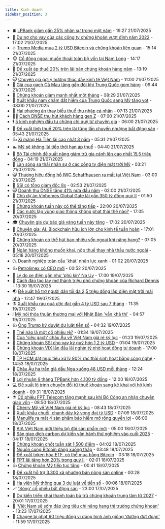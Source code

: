 ```yaml
---
title: Kinh doanh
sidebar_position: 3
---
```


<!-- vnexpress-kinh-doanh:START -->
- ⛽️ [LPBank giảm gần 25% nhân sự trong một năm](https://vnexpress.net/ngan-hang-lpbank-giam-gan-25-nhan-su-trong-mot-nam-4917108.html) - 19:27 21/07/2025
- 🐲 [Dư nợ cho vay của các công ty chứng khoán vượt đỉnh năm 2022](https://vnexpress.net/du-no-cho-vay-cua-cac-cong-ty-chung-khoan-vuot-dinh-nam-2022-4916952.html) - 17:02 21/07/2025
- 🔥 [Trump Media mua 2 tỷ USD Bitcoin và chứng khoán liên quan](https://vnexpress.net/trump-media-mua-2-ty-usd-bitcoin-va-chung-khoan-lien-quan-4917132.html) - 15:14 21/07/2025
- 🐵 [Cổ đông ngoại muốn thoái toàn bộ vốn tại Nam Long](https://vnexpress.net/co-dong-ngoai-muon-thoai-toan-bo-von-tai-nam-long-4917110.html) - 14:17 21/07/2025
- 🦅 [Đề xuất áp thuế 20% trên lãi bán chứng khoán hàng năm](https://vnexpress.net/de-xuat-ap-thue-20-tren-lai-ban-chung-khoan-hang-nam-4917054.html) - 13:19 21/07/2025
- 😺 [Chuyên gia gợi ý hướng thúc đẩy kinh tế Việt Nam](https://vnexpress.net/chuyen-gia-goi-y-huong-thuc-day-kinh-te-viet-nam-4910937.html) - 11:00 21/07/2025
- 🤩 [Giá cua gạch Cà Mau tăng gấp đôi khi Trung Quốc gom hàng](https://vnexpress.net/gia-cua-gach-ca-mau-tang-gap-doi-khi-trung-quoc-gom-hang-4916985.html) - 09:44 21/07/2025
- 🌮 [Chứng khoán giảm mạnh nhất một tháng](https://vnexpress.net/chung-khoan-giam-manh-nhat-mot-thang-4917003.html) - 08:29 21/07/2025
- 🧰 [Xuất khẩu nam châm đất hiếm của Trung Quốc sang Mỹ tăng vọt](https://vnexpress.net/xuat-khau-nam-cham-dat-hiem-cua-trung-quoc-sang-my-tang-vot-4916842.html) - 08:00 21/07/2025
- 🤔 [Hai phương án thay biểu thuế thu nhập cá nhân](https://vnexpress.net/hai-phuong-an-thay-bieu-thue-thu-nhap-ca-nhan-4916925.html) - 07:13 21/07/2025
- 🧑‍💻 [Cách DNSE thu hút khách hàng gen Z](https://vnexpress.net/cach-dnse-thu-hut-khach-hang-gen-z-4916725.html) - 07:00 21/07/2025
- 🕴 [5 kinh nghiệm đầu tư chứng chỉ quỹ từ chuyên gia](https://vnexpress.net/5-kinh-nghiem-dau-tu-chung-chi-quy-tu-chuyen-gia-4916749.html) - 06:00 21/07/2025
- 🦩 [Đề xuất tính thuế 20% trên lãi từng lần chuyển nhượng bất động sản](https://vnexpress.net/de-xuat-tinh-thue-20-tren-lai-tung-lan-chuyen-nhuong-bat-dong-san-4916909.html) - 05:43 21/07/2025
- 👍 [Xi măng Hà Tiên lãi cao nhất 3 năm](https://vnexpress.net/ong-lon-xi-mang-vicem-ha-tien-lai-cao-nhat-3-nam-4916841.html) - 05:31 21/07/2025
- 🏊 [Mỹ sẽ không lùi tiếp thời hạn áp thuế](https://vnexpress.net/my-se-khong-lui-tiep-thoi-han-ap-thue-4916778.html) - 04:40 21/07/2025
- 🤡 [Bộ Tài chính đề xuất nâng giảm trừ gia cảnh lên cao nhất 15,5 triệu đồng](https://vnexpress.net/bo-tai-chinh-de-xuat-nang-giam-tru-gia-canh-len-cao-nhat-15-5-trieu-dong-4916840.html) - 04:19 21/07/2025
- 👀 [Làn sóng sa thải nhân sự ở các công ty điện mặt trời Mỹ](https://vnexpress.net/lan-song-sa-thai-nhan-su-o-cac-cong-ty-dien-mat-troi-my-4916808.html) - 03:21 21/07/2025
- 😺 [Thương hiệu đồng hồ IWC Schaffhausen ra mắt tại Việt Nam](https://vnexpress.net/thuong-hieu-dong-ho-iwc-schaffhausen-ra-mat-tai-viet-nam-4915915.html) - 03:00 21/07/2025
- 🦣 [SSI có tổng giám đốc 8x](https://vnexpress.net/ssi-co-tong-giam-doc-8x-4916738.html) - 02:53 21/07/2025
- 😺 [Doanh thu DNSE tăng 41% nửa đầu năm](https://vnexpress.net/doanh-thu-dnse-tang-41-nua-dau-nam-4916727.html) - 02:00 21/07/2025
- 💼 [Chủ dự án Vinhomes Global Gate lãi gần 350 tỷ đồng quý II](https://vnexpress.net/chu-du-an-vinhomes-global-gate-lai-gan-350-ty-dong-quy-ii-4916655.html) - 01:50 21/07/2025
- 🤗 [Chứng khoán tuần này có thể tăng tiếp](https://vnexpress.net/chung-khoan-tuan-nay-co-the-tang-tiep-4916598.html) - 22:00 20/07/2025
- 👀 [Các nước lập vùng giao thông không phát thải thế nào?](https://vnexpress.net/cac-nuoc-lap-vung-giao-thong-khong-phat-thai-the-nao-4916026.html) - 17:05 20/07/2025
- 🎓 [Chuyên gia dự báo giá vàng tuần này tăng](https://vnexpress.net/chuyen-gia-du-bao-gia-vang-tuan-nay-tang-4916612.html) - 17:02 20/07/2025
- 🗽 [Chuyên gia: AI, Blockchain hữu ích lớn cho kinh tế tuần hoàn](https://vnexpress.net/chuyen-gia-ai-blockchain-huu-ich-lon-cho-kinh-te-tuan-hoan-4916625.html) - 17:01 20/07/2025
- 🚀 [Chứng khoán có thể hút bao nhiêu vốn ngoại khi nâng hạng?](https://vnexpress.net/chung-khoan-co-the-hut-bao-nhieu-von-ngoai-khi-nang-hang-4916542.html) - 07:05 20/07/2025
- 🤗 [Ngân hàng không muốn khai, nộp thuế thay nhà thầu nước ngoài](https://vnexpress.net/ngan-hang-khong-muon-khai-nop-thue-thay-nha-thau-nuoc-ngoai-4916555.html) - 05:18 20/07/2025
- 🌜 [Doanh nghiệp toàn cầu &#39;khát&#39; nhân lực xanh](https://vnexpress.net/doanh-nghiep-toan-cau-khat-nhan-luc-xanh-4916365.html) - 01:02 20/07/2025
- 👍 [Petrolimex có CEO mới](https://vnexpress.net/petrolimex-co-ceo-moi-4916466.html) - 00:52 20/07/2025
- 🤖 [Lý do xe điện gần như &#39;phủ kín&#39; Na Uy](https://vnexpress.net/ly-do-xe-dien-gan-nhu-phu-kin-na-uy-4914571.html) - 17:00 19/07/2025
- 🫣 [Cách đào tạo tay mơ thành triệu phú chứng khoán của Richard Dennis](https://vnexpress.net/cach-dao-tao-tay-mo-thanh-trieu-phu-chung-khoan-cua-richard-dennis-4916364.html) - 13:30 19/07/2025
- 🌏 [Đề xuất hỗ trợ người dân tối đa 2,5 triệu đồng lắp điện mặt trời mái nhà](https://vnexpress.net/de-xuat-ho-tro-nguoi-dan-toi-da-2-5-trieu-dong-lap-dien-mat-troi-mai-nha-4916424.html) - 12:47 19/07/2025
- ⚗️ [Xuất khẩu rau quả ước đạt gần 4 tỷ USD sau 7 tháng](https://vnexpress.net/xuat-khau-rau-qua-uoc-dat-gan-4-ty-usd-sau-7-thang-4916371.html) - 11:35 19/07/2025
- 🕯 [Mỹ nói thỏa thuận thương mại với Nhật Bản &#39;vẫn khả thi&#39;](https://vnexpress.net/my-noi-thoa-thuan-thuong-mai-voi-nhat-ban-van-kha-thi-4916270.html) - 04:57 19/07/2025
- 👍 [Ông Trump ký duyệt dự luật tiền số](https://vnexpress.net/ong-trump-ky-duyet-du-luat-tien-so-4916253.html) - 04:32 19/07/2025
- 🤠 [Thế nào là một cổ phiếu rẻ?](https://vnexpress.net/the-nao-la-mot-co-phieu-re-4909475.html) - 01:34 19/07/2025
- 🌊 [Cua &#39;siêu gạch&#39; châu Âu về Việt Nam giá rẻ kỷ lục](https://vnexpress.net/cua-sieu-gach-chau-au-ve-viet-nam-gia-re-ky-luc-4915093.html) - 01:23 19/07/2025
- 🌈 [Chứng khoán SSI cho vay ký quỹ hơn 1,2 tỷ USD](https://vnexpress.net/chung-khoan-ssi-cho-vay-ky-quy-hon-1-2-ty-usd-4916186.html) - 01:04 19/07/2025
- 🥳 [Chứng khoán VIX lần đầu lãi nghìn tỷ nhờ hoạt động tự doanh](https://vnexpress.net/chung-khoan-vix-lan-dau-lai-nghin-ty-nho-hoat-dong-tu-doanh-4916107.html) - 17:00 18/07/2025
- 🐻 [TP HCM đặt mục tiêu xử lý 90% rác thải sinh hoạt bằng công nghệ](https://vnexpress.net/tp-hcm-dat-muc-tieu-xu-ly-90-rac-thai-sinh-hoat-bang-cong-nghe-4916144.html) - 14:53 18/07/2025
- 💫 [Châu Âu hạ trần giá dầu Nga xuống 48 USD mỗi thùng](https://vnexpress.net/chau-au-ha-tran-gia-dau-nga-xuong-48-usd-moi-thung-4916123.html) - 12:24 18/07/2025
- 🤩 [Lợi nhuận 6 tháng TPBank hơn 4.100 tỷ đồng](https://vnexpress.net/loi-nhuan-6-thang-tpbank-hon-4-100-ty-dong-4916077.html) - 12:00 18/07/2025
- 💻 [Đề xuất lộ trình chuyển đổi từ thuế khoán sang kê khai với hộ kinh doanh](https://vnexpress.net/de-xuat-lo-trinh-chuyen-doi-tu-thue-khoan-sang-ke-khai-voi-ho-kinh-doanh-4915930.html) - 09:31 18/07/2025
- ⚗️ [Cổ phiếu FPT Telecom tăng mạnh sau khi Bộ Công an nhận chuyển giao vốn](https://vnexpress.net/co-phieu-fpt-telecom-tang-manh-sau-khi-bo-cong-an-nhan-chuyen-giao-von-4916025.html) - 08:50 18/07/2025
- 🌈 [Cherry Mỹ về Việt Nam giá rẻ kỷ lục](https://vnexpress.net/cherry-my-ve-viet-nam-gia-re-ky-luc-4915505.html) - 08:43 18/07/2025
- 🌝 [Xuất khẩu chuối, chanh dây kỳ vọng đạt tỷ USD](https://vnexpress.net/xuat-khau-chuoi-chanh-day-ky-vong-dat-ty-usd-4915946.html) - 07:09 18/07/2025
- 🥸 [Manulife ra mắt 4 sản phẩm bảo hiểm mở rộng quyền lợi](https://vnexpress.net/manulife-ra-mat-4-san-pham-bao-hiem-mo-rong-quyen-loi-4915801.html) - 06:00 18/07/2025
- 🦆 [AIA Việt Nam giới thiệu bộ đôi sản phẩm mới](https://vnexpress.net/aia-viet-nam-gioi-thieu-bo-doi-san-pham-moi-4915282.html) - 05:00 18/07/2025
- 🌋 [Sàn giao dịch carbon dự kiến vận hành thử nghiệm vào cuối 2025](https://vnexpress.net/san-giao-dich-carbon-du-kien-van-hanh-thu-nghiem-vao-cuoi-2025-4915882.html) - 04:17 18/07/2025
- 🦍 [Chứng khoán chốt tuần sát 1.500 điểm](https://vnexpress.net/chung-khoan-hom-nay-18-7-vn-index-vuot-1-500-diem-4915903.html) - 04:02 18/07/2025
- 🤔 [Nguồn cung Bitcoin đang xuống thấp](https://vnexpress.net/nguon-cung-bitcoin-dang-xuong-thap-4915862.html) - 03:48 18/07/2025
- 🧰 [Đề xuất token hóa ETF, có thể mua bằng Bitcoin](https://vnexpress.net/de-xuat-token-hoa-etf-co-the-mua-bang-bitcoin-4915365.html) - 03:18 18/07/2025
- 🌝 [FPT lãi tăng hơn 20% trong quý II](https://vnexpress.net/fpt-lai-tang-hon-20-trong-quy-ii-4915712.html) - 02:01 18/07/2025
- 👍 [Chứng khoán Mỹ tiếp tục tăng](https://vnexpress.net/chung-khoan-my-tiep-tuc-tang-4915736.html) - 00:41 18/07/2025
- 🗽 [Đề xuất hỗ trợ 3.300 xã phường bán nông sản online](https://vnexpress.net/de-xuat-ho-tro-3-300-xa-phuong-ban-nong-san-online-4915714.html) - 00:28 18/07/2025
- 🐎 [Hạ viện Mỹ thông qua 3 dự luật về tiền số](https://vnexpress.net/ha-vien-my-thong-qua-3-du-luat-ve-tien-so-4915726.html) - 00:06 18/07/2025
- 🪄 [&#39;Sóng&#39; cổ phiếu bất động sản](https://vnexpress.net/song-co-phieu-bat-dong-san-4915555.html) - 23:00 17/07/2025
- 🎊 [Dự kiến triển khai thanh toán bù trừ chứng khoán trung tâm từ 2027](https://vnexpress.net/du-kien-trien-khai-thanh-toan-bu-tru-chung-khoan-trung-tam-tu-2027-4915672.html) - 20:01 17/07/2025
- 🗽 [&#39;Việt Nam sẽ sớm đáp ứng tiêu chí nâng hạng thị trường chứng khoán&#39;](https://vnexpress.net/viet-nam-se-som-dap-ung-tieu-chi-nang-hang-thi-truong-chung-khoan-4915667.html) - 13:23 17/07/2025
- 🦩 [Chagee bị phạt 60 triệu đồng vì dùng hình ảnh giống &#39;đường đứt đoạn&#39;](https://vnexpress.net/chagee-bi-phat-60-trieu-dong-vi-dung-hinh-anh-giong-duong-dut-doan-4915656.html) - 11:59 17/07/2025<!-- vnexpress-kinh-doanh:END -->

